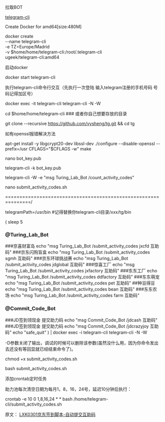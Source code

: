 拉取BOT

<a href="https://hub.docker.com/r/ugeek/telegram-cli" target="_blank">telegram-cli</a>

Create Docker for amd64[size:480M]

docker create \
 --name telegram-cli \
 -e TZ=Europe/Madrid \
 -v $home/home/telegram-cli:/root/.telegram-cli \
  ugeek/telegram-cli:amd64
  

启动docker

docker start telegram-cli

执行telegram-cli命令行交互（先执行一次登陆 输入telegram注册的手机号码 号码记得加区号）

docker exec -it telegram-cli telegram-cli -N -W

cd $home/home/telegram-cli  ### 或者你自己想要存放的目录
 
git clone --recursive https://github.com/vysheng/tg.git && cd tg

如有openssl报错解决方法

apt-get install -y libgcrypt20-dev libssl-dev
./configure --disable-openssl --prefix=/usr CFLAGS="$CFLAGS -w"
make


nano bot_key.pub

telegram-cli -k bot_key.pub


telegram-cli -W -e "msg Turing_Lab_Bot /count_activity_codes"


nano submit_activity_codes.sh

===============================================================/

telegramPath=/usr/bin #记得替换你telegram-cli目录/xxx/tg/bin

(
  sleep 5
  ### @Turing_Lab_Bot
  ###京喜财富岛
  echo "msg Turing_Lab_Bot /submit_activity_codes jxcfd 互助码"
  ###京东闪购盲盒
  echo "msg Turing_Lab_Bot /submit_activity_codes sgmh 互助码"
  ###京东环球挑战赛
  echo "msg Turing_Lab_Bot /submit_activity_codes jdglobal 互助码"
  ###惊喜工厂
  echo "msg Turing_Lab_Bot /submit_activity_codes jxfactory 互助码"
  ###东东工厂
  echo "msg Turing_Lab_Bot /submit_activity_codes ddfactory 互助码"
  ###东东萌宠
  echo "msg Turing_Lab_Bot /submit_activity_codes pet 互助码"
  ##种豆得豆
  echo "msg Turing_Lab_Bot /submit_activity_codes bean 互助码"
  ###东东农场
  echo "msg Turing_Lab_Bot /submit_activity_codes farm 互助码"
  ### @Commit_Code_Bot
  ###JD签到领现金 提交助力码
  echo "msg Commit_Code_Bot /jdcash 互助码"
  ###JD签到领现金 提交助力码
  echo "msg Commit_Code_Bot /jdcrazyjoy 互助码"
  echo "safe_quit"
) | docker exec -i telegram-cli telegram-cli -N -W

-D参数关闭了输出，调试的时候可以删除该参数(虽然没什么用，因为你命令发出去还没有等回显就已经结束命令了)。

chmod +x submit_activity_codes.sh

bash submit_activity_codes.sh

添加crontab定时任务

助力池每次清空日期为每月1，8，16，24号，延迟10分钟后执行：

crontab -e
10 0 1,8,16,24 * * bash /home/telegram-cli/submit_activity_codes.sh

原文：
<a href="https://www.orzlee.com/toss/2021/02/24/lxk0301-jingdong-signin-scriptautomatic-submission-of-mutual-aid-codes.html" target="_blank">LXK0301京东签到脚本-自动提交互助码</a>
